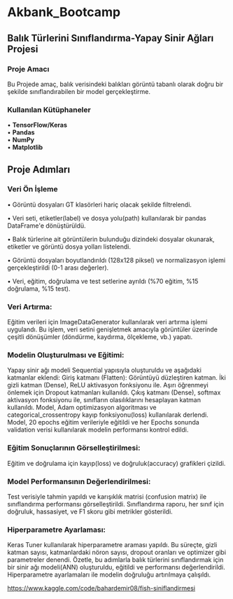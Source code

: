 # Akbank_Bootcamp

## Balık Türlerini Sınıflandırma-Yapay Sinir Ağları Projesi

### Proje Amacı
Bu Projede amaç, balık verisindeki balıkları görüntü tabanlı olarak doğru bir şekilde sınıflandırabilen bir model gerçekleştirme.

### Kullanılan Kütüphaneler
• **TensorFlow/Keras**  
• **Pandas**  
• **NumPy**  
• **Matplotlib**

## Proje Adımları
### Veri Ön İşleme
  • Görüntü dosyaları GT klasörleri hariç olacak şekilde filtrelendi.  
  
  • Veri seti, etiketler(label) ve dosya yolu(path) kullanılarak bir pandas DataFrame'e dönüştürüldü.    
  
  • Balık türlerine ait görüntülerin bulunduğu dizindeki dosyalar okunarak, etiketler ve görüntü dosya yolları listelendi.  
  
  • Görüntü dosyaları boyutlandırıldı (128x128 piksel) ve normalizasyon işlemi gerçekleştirildi (0-1 arası değerler).  
  
  • Veri, eğitim, doğrulama ve test setlerine ayrıldı (%70 eğitim, %15 doğrulama, %15 test).  
  

### Veri Artırma:
Eğitim verileri için ImageDataGenerator kullanılarak veri artırma işlemi uygulandı. Bu işlem, veri setini genişletmek amacıyla görüntüler üzerinde çeşitli dönüşümler (döndürme, kaydırma, ölçekleme, vb.) yapatı.

### **Modelin Oluşturulması ve Eğitimi:**

Yapay sinir ağı modeli Sequential yapısıyla oluşturuldu ve aşağıdaki katmanlar eklendi:
Giriş katmanı (Flatten): Görüntüyü düzleştiren katman.
İki gizli katman (Dense), ReLU aktivasyon fonksiyonu ile. Aşırı öğrenmeyi önlemek için Dropout katmanları kullanıldı.
Çıkış katmanı (Dense), softmax aktivasyon fonksiyonu ile, sınıfların olasılıklarını hesaplayan katman kullanıldı.
Model, Adam optimizasyon algoritması ve categorical_crossentropy kayıp fonksiyonu(loss) kullanılarak derlendi.
Model, 20 epochs eğitim verileriyle eğitildi ve her Epochs sonunda validation verisi kullanılarak modelin performansı kontrol edildi.

### **Eğitim Sonuçlarının Görselleştirilmesi:**
Eğitim ve doğrulama için kayıp(loss) ve doğruluk(accuracy) grafikleri çizildi.

### **Model Performansının Değerlendirilmesi:**
Test verisiyle tahmin yapıldı ve karışıklık matrisi (confusion matrix) ile sınıflandırma performansı görselleştirildi.
Sınıflandırma raporu, her sınıf için doğruluk, hassasiyet, ve F1 skoru gibi metrikler gösterildi.

### **Hiperparametre Ayarlaması:**
Keras Tuner kullanılarak hiperparametre araması yapıldı. Bu süreçte, gizli katman sayısı, katmanlardaki nöron sayısı, dropout oranları ve optimizer gibi parametreler denendi.
Özetle, bu adımlarla balık türlerini sınıflandırmak için bir sinir ağı modeli(ANN) oluşturuldu, eğitildi ve performansı değerlendirildi. Hiperparametre ayarlamaları ile modelin doğruluğu artırılmaya çalışıldı.

https://www.kaggle.com/code/bahardemir08/fish-siniflandirmesi
